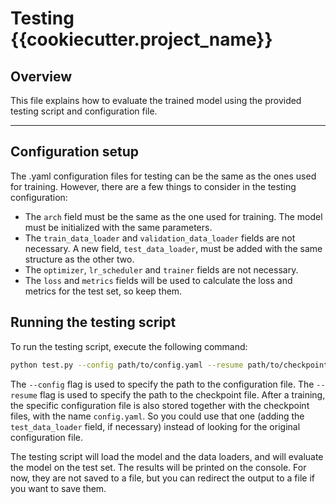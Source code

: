 # Testing {{cookiecutter.project_name}} 

## Overview

This file explains how to evaluate the trained model using the provided
testing script and configuration file.

---

## Configuration setup

The .yaml configuration files for testing can be the same as the ones used for
training. However, there
are a few things to consider in the testing configuration:

- The `arch` field must be the same as the one used for training. The model must be
  initialized with the same parameters.
- The `train_data_loader` and `validation_data_loader` fields are not necessary. A new
  field, `test_data_loader`, must be added with the same structure as the other two.
- The `optimizer`, `lr_scheduler` and `trainer` fields are not necessary.
- The `loss` and `metrics` fields will be used to calculate the loss and metrics for the
  test set, so keep them.

## Running the testing script

To run the testing script, execute the following command:

```bash
python test.py --config path/to/config.yaml --resume path/to/checkpoint.pth
```

The `--config` flag is used to specify the path to the configuration file. The `--resume`
flag is used to specify the path to the checkpoint file. After a training, the specific configuration file
is also stored together with the checkpoint files, with the name `config.yaml`. So you could use that one (adding the
`test_data_loader` field, if necessary) instead of looking for the original configuration file.

The testing script will load the model and the data loaders, and will evaluate the model on the test set. The results
will be printed on the console. For now, they are not saved to a file, but you can redirect the output to a file if you
want to save them.
